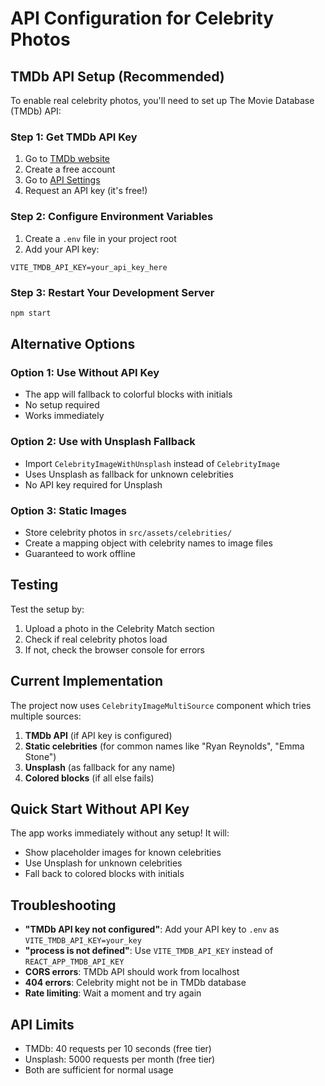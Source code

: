 # API Configuration for Celebrity Photos

## TMDb API Setup (Recommended)

To enable real celebrity photos, you'll need to set up The Movie Database (TMDb) API:

### Step 1: Get TMDb API Key
1. Go to [TMDb website](https://www.themoviedb.org/)
2. Create a free account
3. Go to [API Settings](https://www.themoviedb.org/settings/api)
4. Request an API key (it's free!)

### Step 2: Configure Environment Variables
1. Create a `.env` file in your project root
2. Add your API key:
```
VITE_TMDB_API_KEY=your_api_key_here
```

### Step 3: Restart Your Development Server
```bash
npm start
```

## Alternative Options

### Option 1: Use Without API Key
- The app will fallback to colorful blocks with initials
- No setup required
- Works immediately

### Option 2: Use with Unsplash Fallback
- Import `CelebrityImageWithUnsplash` instead of `CelebrityImage`
- Uses Unsplash as fallback for unknown celebrities
- No API key required for Unsplash

### Option 3: Static Images
- Store celebrity photos in `src/assets/celebrities/`
- Create a mapping object with celebrity names to image files
- Guaranteed to work offline

## Testing

Test the setup by:
1. Upload a photo in the Celebrity Match section
2. Check if real celebrity photos load
3. If not, check the browser console for errors

## Current Implementation

The project now uses `CelebrityImageMultiSource` component which tries multiple sources:

1. **TMDb API** (if API key is configured)
2. **Static celebrities** (for common names like "Ryan Reynolds", "Emma Stone")
3. **Unsplash** (as fallback for any name)
4. **Colored blocks** (if all else fails)

## Quick Start Without API Key

The app works immediately without any setup! It will:
- Show placeholder images for known celebrities
- Use Unsplash for unknown celebrities
- Fall back to colored blocks with initials

## Troubleshooting

- **"TMDb API key not configured"**: Add your API key to `.env` as `VITE_TMDB_API_KEY=your_key`
- **"process is not defined"**: Use `VITE_TMDB_API_KEY` instead of `REACT_APP_TMDB_API_KEY`
- **CORS errors**: TMDb API should work from localhost
- **404 errors**: Celebrity might not be in TMDb database
- **Rate limiting**: Wait a moment and try again

## API Limits

- TMDb: 40 requests per 10 seconds (free tier)
- Unsplash: 5000 requests per month (free tier)
- Both are sufficient for normal usage 